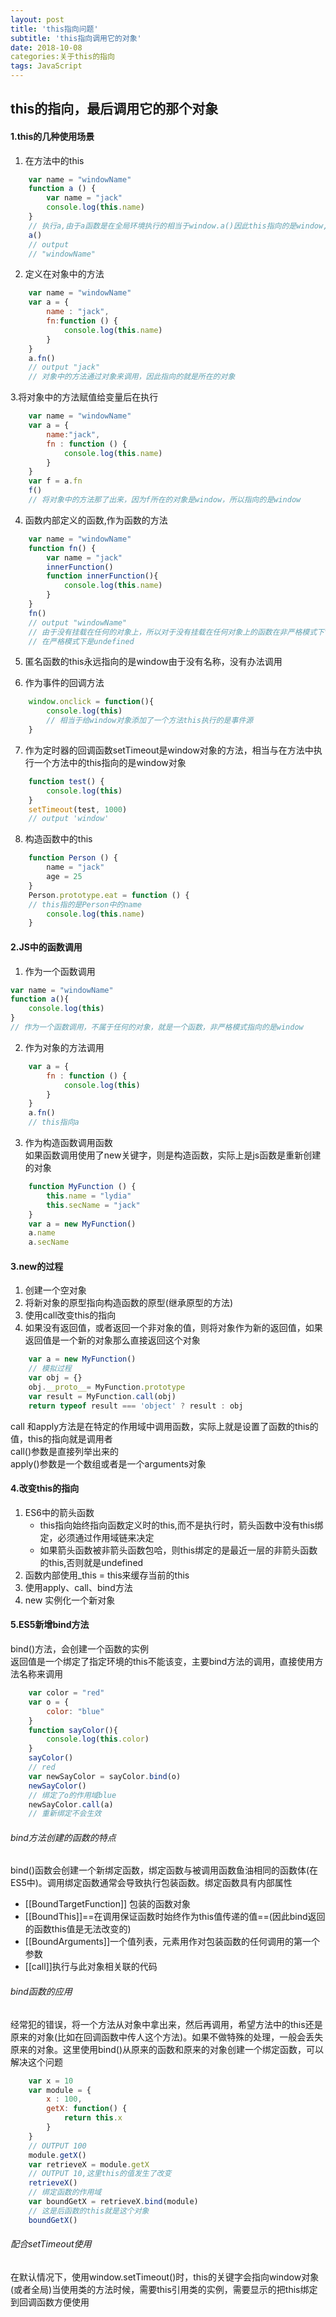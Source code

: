 ```yaml
---
layout: post
title: 'this指向问题'
subtitle: 'this指向调用它的对象'
date: 2018-10-08
categories:关于this的指向
tags: JavaScript 
---
```



## this的指向，最后调用它的那个对象
#### 1.this的几种使用场景
1. 在方法中的this  

```javascript
    var name = "windowName"
    function a () {
        var name = "jack"
        console.log(this.name)
    }
    // 执行a,由于a函数是在全局环境执行的相当于window.a()因此this指向的是window,,严格模式下是undefined
    a()
    // output 
    // "windowName"
```
2. 定义在对象中的方法

```javascript
    var name = "windowName"
    var a = {
        name : "jack",
        fn:function () {
            console.log(this.name)
        }
    }
    a.fn()
    // output "jack"
    // 对象中的方法通过对象来调用，因此指向的就是所在的对象
```
3.将对象中的方法赋值给变量后在执行

```javascript
    var name = "windowName"
    var a = {
        name:"jack",
        fn : function () {
            console.log(this.name)
        }
    }
    var f = a.fn
    f()
    // 将对象中的方法那了出来，因为f所在的对象是window，所以指向的是window
```
4. 函数内部定义的函数,作为函数的方法

```javascript
    var name = "windowName"
    function fn() {
        var name = "jack"
        innerFunction()
        function innerFunction(){
            console.log(this.name)
        }
    }
    fn()
    // output "windowName"
    // 由于没有挂载在任何的对象上，所以对于没有挂载在任何对象上的函数在非严格模式下this指向的是window
    // 在严格模式下是undefined
```
5. 匿名函数的this永远指向的是window由于没有名称，没有办法调用  

6. 作为事件的回调方法
```javascript
    window.onclick = function(){
        console.log(this)
        // 相当于给window对象添加了一个方法this执行的是事件源
    }
```
7. 作为定时器的回调函数setTimeout是window对象的方法，相当与在方法中执行一个方法中的this指向的是window对象

```javascript
    function test() {
        console.log(this)
    }
    setTimeout(test, 1000)
    // output 'window'
```

8. 构造函数中的this

```javascript
    function Person () {
        name = "jack"
        age = 25
    }
    Person.prototype.eat = function () {
    // this指的是Person中的name
        console.log(this.name)
    }
```

#### 2.JS中的函数调用
1. 作为一个函数调用

```javascript
var name = "windowName"
function a(){
    console.log(this)
}
// 作为一个函数调用，不属于任何的对象，就是一个函数，非严格模式指向的是window
```
2. 作为对象的方法调用

```javascript
    var a = {
        fn : function () {
            console.log(this)
        }
    }
    a.fn()
    // this指向a
```
3. 作为构造函数调用函数  
如果函数调用使用了new关键字，则是构造函数，实际上是js函数是重新创建的对象

```javascript
    function MyFunction () {
        this.name = "lydia"
        this.secName = "jack"
    }
    var a = new MyFunction()
    a.name
    a.secName
```

#### 3.new的过程
1. 创建一个空对象
2. 将新对象的原型指向构造函数的原型(继承原型的方法)
3. 使用call改变this的指向
4. 如果没有返回值，或者返回一个非对象的值，则将对象作为新的返回值，如果返回值是一个新的对象那么直接返回这个对象

```javascript
    var a = new MyFunction()
    // 模拟过程
    var obj = {}
    obj.__proto__= MyFunction.prototype
    var result = MyFunction.call(obj)
    return typeof result === 'object' ? result : obj
```
call 和apply方法是在特定的作用域中调用函数，实际上就是设置了函数的this的值，this的指向就是调用者  
call()参数是直接列举出来的  
apply()参数是一个数组或者是一个arguments对象


#### 4.改变this的指向
1. ES6中的箭头函数
    - this指向始终指向函数定义时的this,而不是执行时，箭头函数中没有this绑定，必须通过作用域链来决定
    - 如果箭头函数被非箭头函数包哈，则this绑定的是最近一层的非箭头函数的this,否则就是undefined
2. 函数内部使用_this = this来缓存当前的this
3. 使用apply、call、bind方法
4. new 实例化一个新对象
 
#### 5.ES5新增bind方法
bind()方法，会创建一个函数的实例  
返回值是一个绑定了指定环境的this不能该变，主要bind方法的调用，直接使用方法名称来调用

```javascript
    var color = "red"
    var o = {
        color: "blue"
    }
    function sayColor(){
        console.log(this.color)
    }
    sayColor()
    // red
    var newSayColor = sayColor.bind(o)
    newSayColor()
    // 绑定了o的作用域blue
    newSayColor.call(a)
    // 重新绑定不会生效
```
###### bind方法创建的函数的特点
bind()函数会创建一个新绑定函数，绑定函数与被调用函数鱼油相同的函数体(在ES5中)。调用绑定函数通常会导致执行包装函数。绑定函数具有内部属性  
- [[BoundTargetFunction]] 包装的函数对象
- [[BoundThis]]==在调用保证函数时始终作为this值传递的值==(因此bind返回的函数this值是无法改变的)
- [[BoundArguments]]一个值列表，元素用作对包装函数的任何调用的第一个参数
- [[call]]执行与此对象相关联的代码
###### bind函数的应用
经常犯的错误，将一个方法从对象中拿出来，然后再调用，希望方法中的this还是原来的对象(比如在回调函数中传人这个方法)。如果不做特殊的处理，一般会丢失原来的对象。这里使用bind()从原来的函数和原来的对象创建一个绑定函数，可以解决这个问题

```javascript
    var x = 10
    var module = {
        x : 100,
        getX: function() {
            return this.x
        }
    }
    // OUTPUT 100
    module.getX()
    var retrieveX = module.getX
    // OUTPUT 10,这里this的值发生了改变
    retrieveX()
    // 绑定函数的作用域
    var boundGetX = retrieveX.bind(module)
    // 这是后函数的this就是这个对象
    boundGetX()
```
###### 配合setTimeout使用
在默认情况下，使用window.setTimeout()时，this的关键字会指向window对象(或者全局)当使用类的方法时候，需要this引用类的实例，需要显示的把this绑定到回调函数方便使用





